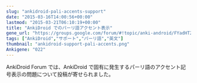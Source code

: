 ```yaml
---
slug: "ankidroid-pali-accents-support"
date: "2015-03-16T14:00:56+00:00"
lastmod: "2015-03-21T06:10:19+00:00"
title: "AnkiDroid でのパーリ語アクセント表示"
gene_url: "https://groups.google.com/forum/#!topic/anki-android/FYadHT2wVS4"
tags: ["AnkiDroid","サポート","パーリ語","英文"]
thumbnail: "ankidroid-support-pali-accents.png"
Ankigene: "022"
---
```

AnkiDroid Forum では、AnkiDroid で固有に発生するパーリ語のアクセント記号表示の問題について投稿が寄せられました。

